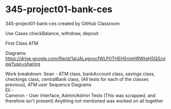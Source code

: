 # 345-project01-bank-ces
345-project01-bank-ces created by GitHub Classroom


Use Cases
checkBalance,
withdraw,
deposit

First Class
ATM


Diagrams:
https://drive.google.com/file/d/1aIJALxgnocfWLP0THEH5rjmHRWtgH5QS/view?usp=sharing 


Work breakdown:
Sean - ATM class, bankAccount class, savings class, checkings class, centralBank class, (All tests for each of the classes previous), ATM user Sequence Diagrams\
Eli - \
Cameron - User Interface, Admin/Admin Tests (This was scrapped, and therefore isn't present)
Anything not mentioned was worked on all together
